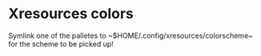 # Xresources colors

Symlink one of the palletes to ~$HOME/.config/xresources/colorscheme~ for the scheme to be picked up!
